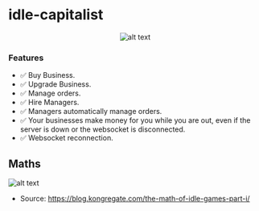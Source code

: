 # idle-capitalist
<span style="display: block;text-align:center">

![alt text](https://i.imgur.com/NWVNAji.gif "Idle Capitalist")

</span>


### Features
  - ✅ Buy Business.
  - ✅ Upgrade Business.
  - ✅ Manage orders.
  - ✅ Hire Managers.
  - ✅ Managers automatically manage orders.
  - ✅ Your businesses make money for you while you are out, even if the server is down or the websocket is disconnected.
  - ✅ Websocket reconnection.

## Maths
![alt text](https://cdn1.kongcdn.com/assets/files/0001/8435/anthony_idle_1.png "Maths of Idle capitalist table")



* Source: https://blog.kongregate.com/the-math-of-idle-games-part-i/

